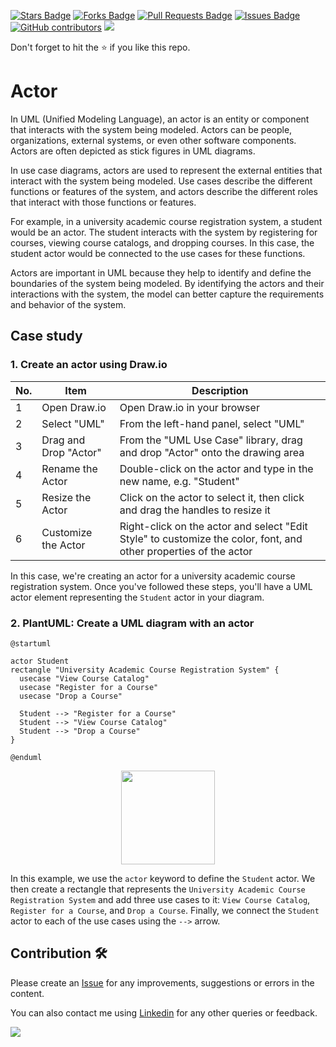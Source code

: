 <a href="https://github.com/drshahizan/software-engineering/stargazers"><img src="https://img.shields.io/github/stars/drshahizan/software-engineering" alt="Stars Badge"/></a>
<a href="https://github.com/drshahizan/software-engineering/network/members"><img src="https://img.shields.io/github/forks/drshahizan/software-engineering" alt="Forks Badge"/></a>
<a href="https://github.com/drshahizan/software-engineering/pulls"><img src="https://img.shields.io/github/issues-pr/drshahizan/software-engineering" alt="Pull Requests Badge"/></a>
<a href="https://github.com/drshahizan/software-engineering"><img src="https://img.shields.io/github/issues/drshahizan/software-engineering" alt="Issues Badge"/></a>
<a href="https://github.com/drshahizan/software-engineering/graphs/contributors"><img alt="GitHub contributors" src="https://img.shields.io/github/contributors/drshahizan/software-engineering?color=2b9348"></a>
![](https://visitor-badge.glitch.me/badge?page_id=drshahizan/software-engineering)

Don't forget to hit the :star: if you like this repo.

# Actor
In UML (Unified Modeling Language), an actor is an entity or component that interacts with the system being modeled. Actors can be people, organizations, external systems, or even other software components. Actors are often depicted as stick figures in UML diagrams.

In use case diagrams, actors are used to represent the external entities that interact with the system being modeled. Use cases describe the different functions or features of the system, and actors describe the different roles that interact with those functions or features.

For example, in a university academic course registration system, a student would be an actor. The student interacts with the system by registering for courses, viewing course catalogs, and dropping courses. In this case, the student actor would be connected to the use cases for these functions.

Actors are important in UML because they help to identify and define the boundaries of the system being modeled. By identifying the actors and their interactions with the system, the model can better capture the requirements and behavior of the system.

## Case study

### 1. Create an actor using Draw.io

| No. | Item | Description |
| --- | --- | --- |
| 1 | Open Draw.io | Open Draw.io in your browser |
| 2 | Select "UML" | From the left-hand panel, select "UML" |
| 3 | Drag and Drop "Actor" | From the "UML Use Case" library, drag and drop "Actor" onto the drawing area |
| 4 | Rename the Actor | Double-click on the actor and type in the new name, e.g. "Student" |
| 5 | Resize the Actor | Click on the actor to select it, then click and drag the handles to resize it |
| 6 | Customize the Actor | Right-click on the actor and select "Edit Style" to customize the color, font, and other properties of the actor |

In this case, we're creating an actor for a university academic course registration system. Once you've followed these steps, you'll have a UML actor element representing the `Student` actor in your diagram.

### 2. PlantUML: Create a UML diagram with an actor

```puml
@startuml

actor Student
rectangle "University Academic Course Registration System" {
  usecase "View Course Catalog"
  usecase "Register for a Course"
  usecase "Drop a Course"
  
  Student --> "Register for a Course"
  Student --> "View Course Catalog"
  Student --> "Drop a Course"
}

@enduml
```
<p align="center">
<img src="https://github.com/drshahizan/software-engineering/blob/main/materials/uml/images/actor.png"  height="150" />
</p>

In this example, we use the `actor` keyword to define the `Student` actor. We then create a rectangle that represents the `University Academic Course Registration System` and add three use cases to it: `View Course Catalog`, `Register for a Course`, and `Drop a Course`. Finally, we connect the `Student` actor to each of the use cases using the `-->` arrow.

## Contribution 🛠️
Please create an [Issue](https://github.com/drshahizan/software-engineering/issues) for any improvements, suggestions or errors in the content.

You can also contact me using [Linkedin](https://www.linkedin.com/in/drshahizan/) for any other queries or feedback.

![](https://visitor-badge.glitch.me/badge?page_id=drshahizan)
